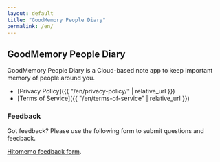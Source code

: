 ```yaml
---
layout: default
title: "GoodMemory People Diary"
permalink: /en/
---
```


## GoodMemory People Diary

GoodMemory People Diary is a Cloud-based note app to keep important memory of people around you.

- [Privacy Policy]({{ "/en/privacy-policy/" | relative_url }})
- [Terms of Service]({{ "/en/terms-of-service" | relative_url }})

### Feedback

Got feedback? Please use the following form to submit questions and feedback.

[Hitomemo feedback form](
https://docs.google.com/forms/d/1KuMjJt5dHB3hX4SQQFMn_qUfQOndXzuf8sVBseaGifU/viewform).
